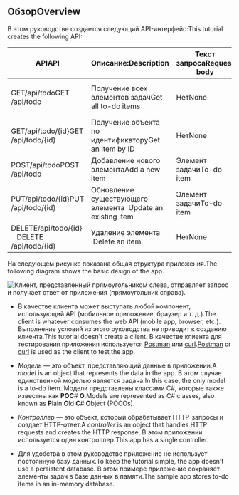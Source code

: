 ## <a name="overview"></a><span data-ttu-id="1517c-101">Обзор</span><span class="sxs-lookup"><span data-stu-id="1517c-101">Overview</span></span>

<span data-ttu-id="1517c-102">В этом руководстве создается следующий API-интерфейс:</span><span class="sxs-lookup"><span data-stu-id="1517c-102">This tutorial creates the following API:</span></span>

|<span data-ttu-id="1517c-103">API</span><span class="sxs-lookup"><span data-stu-id="1517c-103">API</span></span> | <span data-ttu-id="1517c-104">Описание:</span><span class="sxs-lookup"><span data-stu-id="1517c-104">Description</span></span> | <span data-ttu-id="1517c-105">Текст запроса</span><span class="sxs-lookup"><span data-stu-id="1517c-105">Request body</span></span> | <span data-ttu-id="1517c-106">Текст ответа</span><span class="sxs-lookup"><span data-stu-id="1517c-106">Response body</span></span> |
|--- | ---- | ---- | ---- |
|<span data-ttu-id="1517c-107">GET/api/todo</span><span class="sxs-lookup"><span data-stu-id="1517c-107">GET /api/todo</span></span> | <span data-ttu-id="1517c-108">Получение всех элементов задач</span><span class="sxs-lookup"><span data-stu-id="1517c-108">Get all to-do items</span></span> | <span data-ttu-id="1517c-109">Нет</span><span class="sxs-lookup"><span data-stu-id="1517c-109">None</span></span> | <span data-ttu-id="1517c-110">Массив элементов задач</span><span class="sxs-lookup"><span data-stu-id="1517c-110">Array of to-do items</span></span>|
|<span data-ttu-id="1517c-111">GET/api/todo/{id}</span><span class="sxs-lookup"><span data-stu-id="1517c-111">GET /api/todo/{id}</span></span> | <span data-ttu-id="1517c-112">Получение объекта по идентификатору</span><span class="sxs-lookup"><span data-stu-id="1517c-112">Get an item by ID</span></span> | <span data-ttu-id="1517c-113">Нет</span><span class="sxs-lookup"><span data-stu-id="1517c-113">None</span></span> | <span data-ttu-id="1517c-114">Элемент задачи</span><span class="sxs-lookup"><span data-stu-id="1517c-114">To-do item</span></span>|
|<span data-ttu-id="1517c-115">POST/api/todo</span><span class="sxs-lookup"><span data-stu-id="1517c-115">POST /api/todo</span></span> | <span data-ttu-id="1517c-116">Добавление нового элемента</span><span class="sxs-lookup"><span data-stu-id="1517c-116">Add a new item</span></span> | <span data-ttu-id="1517c-117">Элемент задачи</span><span class="sxs-lookup"><span data-stu-id="1517c-117">To-do item</span></span> | <span data-ttu-id="1517c-118">Элемент задачи</span><span class="sxs-lookup"><span data-stu-id="1517c-118">To-do item</span></span> |
|<span data-ttu-id="1517c-119">PUT/api/todo/{id}</span><span class="sxs-lookup"><span data-stu-id="1517c-119">PUT /api/todo/{id}</span></span> | <span data-ttu-id="1517c-120">Обновление существующего элемента &nbsp;</span><span class="sxs-lookup"><span data-stu-id="1517c-120">Update an existing item &nbsp;</span></span> | <span data-ttu-id="1517c-121">Элемент задачи</span><span class="sxs-lookup"><span data-stu-id="1517c-121">To-do item</span></span> | <span data-ttu-id="1517c-122">Нет</span><span class="sxs-lookup"><span data-stu-id="1517c-122">None</span></span> |
|<span data-ttu-id="1517c-123">DELETE/api/todo/{id} &nbsp; &nbsp;</span><span class="sxs-lookup"><span data-stu-id="1517c-123">DELETE /api/todo/{id} &nbsp; &nbsp;</span></span> | <span data-ttu-id="1517c-124">Удаление элемента &nbsp; &nbsp;</span><span class="sxs-lookup"><span data-stu-id="1517c-124">Delete an item &nbsp; &nbsp;</span></span> | <span data-ttu-id="1517c-125">Нет</span><span class="sxs-lookup"><span data-stu-id="1517c-125">None</span></span> | <span data-ttu-id="1517c-126">Нет</span><span class="sxs-lookup"><span data-stu-id="1517c-126">None</span></span>|

<span data-ttu-id="1517c-127">На следующем рисунке показана общая структура приложения.</span><span class="sxs-lookup"><span data-stu-id="1517c-127">The following diagram shows the basic design of the app.</span></span>

![Клиент, представленный прямоугольником слева, отправляет запрос и получает ответ от приложения (прямоугольник справа).](../../tutorials/first-web-api/_static/architecture.png)

* <span data-ttu-id="1517c-132">В качестве клиента может выступать любой компонент, использующий API (мобильное приложение, браузер и т. д.).</span><span class="sxs-lookup"><span data-stu-id="1517c-132">The client is whatever consumes the web API (mobile app, browser, etc.).</span></span> <span data-ttu-id="1517c-133">Выполнение условий из этого руководства не приводит к созданию клиента.</span><span class="sxs-lookup"><span data-stu-id="1517c-133">This tutorial doesn't create a client.</span></span> <span data-ttu-id="1517c-134">В качестве клиента для тестирования приложения используется [Postman](https://www.getpostman.com/) или [curl](https://developer.apple.com/legacy/library/documentation/Darwin/Reference/ManPages/man1/curl.1.html).</span><span class="sxs-lookup"><span data-stu-id="1517c-134">[Postman](https://www.getpostman.com/) or [curl](https://developer.apple.com/legacy/library/documentation/Darwin/Reference/ManPages/man1/curl.1.html) is used as the client to test the app.</span></span>

* <span data-ttu-id="1517c-135">*Модель* — это объект, представляющий данные в приложении.</span><span class="sxs-lookup"><span data-stu-id="1517c-135">A *model* is an object that represents the data in the app.</span></span> <span data-ttu-id="1517c-136">В этом случае единственной моделью является задача.</span><span class="sxs-lookup"><span data-stu-id="1517c-136">In this case, the only model is a to-do item.</span></span> <span data-ttu-id="1517c-137">Модели представлены классами C#, которые также известны как **P****O****C**# **O**.</span><span class="sxs-lookup"><span data-stu-id="1517c-137">Models are represented as C# classes, also known as **P**lain **O**ld **C**# **O**bject (POCOs).</span></span>

* <span data-ttu-id="1517c-138">*Контроллер* — это объект, который обрабатывает HTTP-запросы и создает HTTP-ответ.</span><span class="sxs-lookup"><span data-stu-id="1517c-138">A *controller* is an object that handles HTTP requests and creates the HTTP response.</span></span> <span data-ttu-id="1517c-139">В этом приложении используется один контроллер.</span><span class="sxs-lookup"><span data-stu-id="1517c-139">This app has a single controller.</span></span>

* <span data-ttu-id="1517c-140">Для удобства в этом руководстве приложение не использует постоянную базу данных.</span><span class="sxs-lookup"><span data-stu-id="1517c-140">To keep the tutorial simple, the app doesn't use a persistent database.</span></span> <span data-ttu-id="1517c-141">В этом примере приложение сохраняет элементы задач в базе данных в памяти.</span><span class="sxs-lookup"><span data-stu-id="1517c-141">The sample app stores to-do items in an in-memory database.</span></span>
